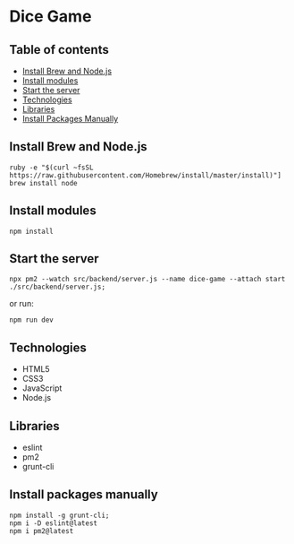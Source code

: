 # Dice Game 

## Table of contents
* [Install Brew and Node.js](#install-brew-and-node.js)
* [Install modules](#install-modules)
* [Start the server](#start-the-server)
* [Technologies](#technologies)
* [Libraries](#libraries)
* [Install Packages Manually](#install-packages-manually)

## Install Brew and Node.js

```
ruby -e "$(curl ~fsSL https://raw.githubusercontent.com/Homebrew/install/master/install)"] 
brew install node 
```

## Install modules

```
npm install
```

## Start the server

```
npx pm2 --watch src/backend/server.js --name dice-game --attach start ./src/backend/server.js;
```
or run: 
```
npm run dev
```
## Technologies

* HTML5
* CSS3
* JavaScript
* Node.js

## Libraries

* eslint
* pm2
* grunt-cli

## Install packages manually

```
npm install -g grunt-cli; 
npm i -D eslint@latest 
npm i pm2@latest 
```

